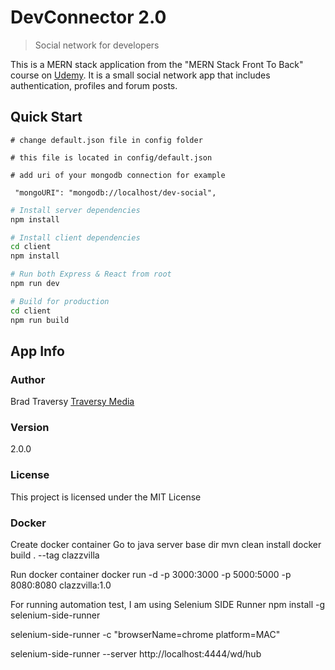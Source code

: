 # DevConnector 2.0

> Social network for developers

This is a MERN stack application from the "MERN Stack Front To Back" course on [Udemy](https://www.udemy.com/mern-stack-front-to-back/?couponCode=TRAVERSYMEDIA). It is a small social network app that includes authentication, profiles and forum posts.

## Quick Start

```
# change default.json file in config folder

# this file is located in config/default.json

# add uri of your mongodb connection for example

 "mongoURI": "mongodb://localhost/dev-social",

```

```bash
# Install server dependencies
npm install

# Install client dependencies
cd client
npm install

# Run both Express & React from root
npm run dev

# Build for production
cd client
npm run build
```

## App Info

### Author

Brad Traversy
[Traversy Media](http://www.traversymedia.com)

### Version

2.0.0

### License

This project is licensed under the MIT License

### Docker

Create docker container
Go to java server base dir
mvn clean install
docker build . --tag clazzvilla

Run docker container
docker run -d -p 3000:3000 -p 5000:5000 -p 8080:8080 clazzvilla:1.0

For running automation test, I am using Selenium SIDE Runner
npm install -g selenium-side-runner

selenium-side-runner -c "browserName=chrome platform=MAC"

selenium-side-runner --server http://localhost:4444/wd/hub
